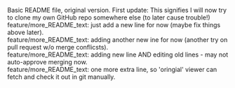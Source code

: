 Basic README file, original version.
First update: This signifies I will now try to clone my own GitHub repo somewhere else (to later cause trouble!)  
feature/more_README_text: just add a new line for now (maybe fix things above later).  
feature/more_README_text: adding another new ine for now (another try on pull request w/o merge conflicsts).  
feature/more_README_text: adding new line AND editing old lines - may not auto-approve merging now.  
feature/more_README_text: one more extra line, so 'oringial' viewer can fetch and check it out in git manually.  


